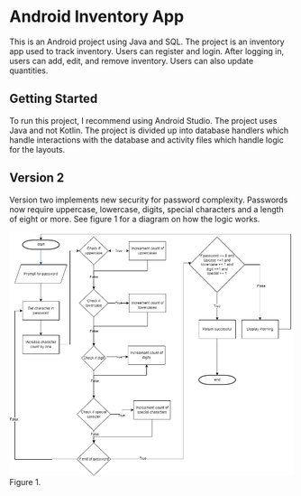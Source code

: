 # Android Inventory App

This is an Android project using Java and SQL. The project is an inventory app used to track inventory. Users can register and login. After logging in, users can add, edit, and remove inventory. Users can also update quantities.

## Getting Started
To run this project, I recommend using Android Studio. The project uses Java and not Kotlin. The project is divided up into database handlers which handle interactions with the database and activity files which handle logic for the layouts.

## Version 2
Version two implements new security for password complexity. Passwords now require uppercase, lowercase, digits, special characters and a length of eight or more. See figure 1 for a diagram on how the logic works.

![Figure 1.](../PasswordAlgorithm.drawio.png)
Figure 1.